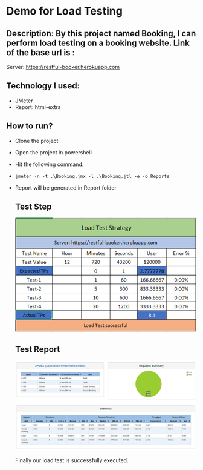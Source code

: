 # Demo for Load Testing
## Description: By this project named Booking, I can perform load testing on a booking website. Link of the base url is :
Server: https://restful-booker.herokuapp.com

## Technology I used:
- JMeter
- Report: html-extra

## How to run?
- Clone the project
- Open the project in powershell
- Hit the following command:
- ```jmeter -n -t .\Booking.jmx -l .\Booking.jtl -e -o Reports```
- Report will be generated in Report folder

  ## Test Step
  ![image alt](https://github.com/hasiroy879/Load_Test_On_JMeter/blob/main/LoadTest.PNG?raw=true)

  ## Test Report
  ![image alt](https://github.com/hasiroy879/Load_Test_On_JMeter/blob/main/Capture.PNG?raw=true)

  Finally our load test is successfully executed.
